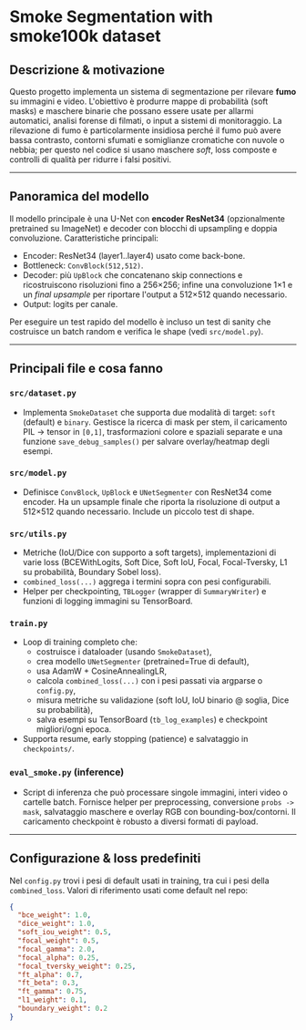 # Smoke Segmentation with smoke100k dataset

## Descrizione & motivazione

Questo progetto implementa un sistema di segmentazione per rilevare **fumo** su immagini e video. L'obiettivo è produrre mappe di probabilità (soft masks) e maschere binarie che possano essere usate per allarmi automatici, analisi forense di filmati, o input a sistemi di monitoraggio. La rilevazione di fumo è particolarmente insidiosa perché il fumo può avere bassa contrasto, contorni sfumati e somiglianze cromatiche con nuvole o nebbia; per questo nel codice si usano maschere *soft*, loss composte e controlli di qualità per ridurre i falsi positivi.

---

## Panoramica del modello

Il modello principale è una U-Net con **encoder ResNet34** (opzionalmente pretrained su ImageNet) e decoder con blocchi di upsampling e doppia convoluzione.
Caratteristiche principali:

* Encoder: ResNet34 (layer1..layer4) usato come back-bone.
* Bottleneck: `ConvBlock(512,512)`.
* Decoder: più `UpBlock` che concatenano skip connections e ricostruiscono risoluzioni fino a 256×256; infine una convoluzione 1×1 e un *final upsample* per riportare l'output a 512×512 quando necessario. 
* Output: logits per canale.

Per eseguire un test rapido del modello è incluso un test di sanity che costruisce un batch random e verifica le shape (vedi `src/model.py`).

---

## Principali file e cosa fanno


### `src/dataset.py`
* Implementa `SmokeDataset` che supporta due modalità di target: `soft` (default) e `binary`. Gestisce la ricerca di mask per stem, il caricamento PIL → tensor in `[0,1]`, trasformazioni colore e spaziali separate e una funzione `save_debug_samples()` per salvare overlay/heatmap degli esempi.

### `src/model.py`
* Definisce `ConvBlock`, `UpBlock` e `UNetSegmenter` con ResNet34 come encoder. Ha un upsample finale che riporta la risoluzione di output a 512×512 quando necessario. Include un piccolo test di shape.

### `src/utils.py`
* Metriche (IoU/Dice con supporto a soft targets), implementazioni di varie loss (BCEWithLogits, Soft Dice, Soft IoU, Focal, Focal-Tversky, L1 su probabilità, Boundary Sobel loss). 
* `combined_loss(...)` aggrega i termini sopra con pesi configurabili. 
* Helper per checkpointing, `TBLogger` (wrapper di `SummaryWriter`) e funzioni di logging immagini su TensorBoard. 

### `train.py`
* Loop di training completo che:
  - costruisce i dataloader (usando `SmokeDataset`),
  - crea modello `UNetSegmenter` (pretrained=True di default),
  - usa AdamW + CosineAnnealingLR,
  - calcola `combined_loss(...)` con i pesi passati via argparse o `config.py`,
  - misura metriche su validazione (soft IoU, IoU binario @ soglia, Dice su probabilità),
  - salva esempi su TensorBoard (`tb_log_examples`) e checkpoint migliori/ogni epoca. 
* Supporta resume, early stopping (patience) e salvataggio in `checkpoints/`. 

### `eval_smoke.py` (inference)
* Script di inferenza che può processare singole immagini, interi video o cartelle batch. Fornisce helper per preprocessing, conversione `probs -> mask`, salvataggio maschere e overlay RGB con bounding-box/contorni. Il caricamento checkpoint è robusto a diversi formati di payload. 

---

## Configurazione & loss predefiniti

Nel `config.py` trovi i pesi di default usati in training, tra cui i pesi della `combined_loss`. Valori di riferimento usati come default nel repo:

```json
{
  "bce_weight": 1.0,
  "dice_weight": 1.0,
  "soft_iou_weight": 0.5,
  "focal_weight": 0.5,
  "focal_gamma": 2.0,
  "focal_alpha": 0.25,
  "focal_tversky_weight": 0.25,
  "ft_alpha": 0.7,
  "ft_beta": 0.3,
  "ft_gamma": 0.75,
  "l1_weight": 0.1,
  "boundary_weight": 0.2
}

